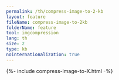 ```yaml
---
permalink: /th/compress-image-to-2-kb
layout: feature
fileName: compress-image-to-2kb
folderName: feature
tool: imgcompression
lang: th
size: 2
type: kb
nointernationalization: true
---
```

{%- include compress-image-to-X.html -%}       
